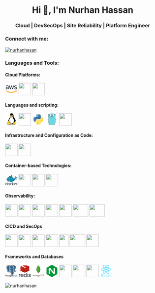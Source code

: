 <h1 align="center">Hi 👋, I'm Nurhan Hassan</h1>
<h3 align="center">Cloud | DevSecOps | Site Reliability | Platform Engineer</h3>


<h3 align="left">Connect with me:</h3>
<p align="left">
<a href="https://linkedin.com/in/nurhanhasan" target="blank"><img align="center" src="https://raw.githubusercontent.com/rahuldkjain/github-profile-readme-generator/master/src/images/icons/Social/linked-in-alt.svg" alt="nurhanhasan" height="30" width="40" /></a>
</p>

<h3 align="left">Languages and Tools:</h3>
<h4 align="left">Cloud Platforms:</h4>
<p align="left"> 
 <a alt="aws" href="https://aws.amazon.com" target="_blank" rel="noreferrer"><img src="https://raw.githubusercontent.com/devicons/devicon/master/icons/amazonwebservices/amazonwebservices-original-wordmark.svg" width="40" height="40"/></a>
 <a alt="azure" href="https://azure.microsoft.com/en-in/" target="_blank" rel="noreferrer"><img src="https://www.vectorlogo.zone/logos/microsoft_azure/microsoft_azure-icon.svg" width="40" height="40"/></a>
 <a alt="gcp" href="https://cloud.google.com" target="_blank" rel="noreferrer"><img src="https://www.vectorlogo.zone/logos/google_cloud/google_cloud-icon.svg" width="40" height="40"/></a>
</p>

<h4 align="left">Languages and scripting:</h4>
<p align="left"> 
 <a alt="linux" href="https://www.linux.org/" target="_blank" rel="noreferrer"><img src="https://raw.githubusercontent.com/devicons/devicon/master/icons/linux/linux-original.svg" width="40" height="40"/></a>
 <a alt="bash" href="https://www.gnu.org/software/bash/" target="_blank" rel="noreferrer"><img src="https://www.vectorlogo.zone/logos/gnu_bash/gnu_bash-icon.svg" width="40" height="40"/></a>
 <a alt="python" href="https://www.python.org" target="_blank" rel="noreferrer"><img src="https://raw.githubusercontent.com/devicons/devicon/master/icons/python/python-original.svg"  width="40" height="40"/></a>
 <a alt="go" href="https://golang.org" target="_blank" rel="noreferrer"><img src="https://raw.githubusercontent.com/devicons/devicon/master/icons/go/go-original.svg" width="40" height="40"/></a>
 <a alt="powershell" href="https://docs.microsoft.com/en-us/powershell/" target="_blank" rel="noreferrer"><img src="https://raw.githubusercontent.com/gist/Xainey/d5bde7d01dcbac51ac951810e94313aa/raw/6c858c46726541b48ddaaebab29c41c07a196394/PowerShell.svg" width="40" height="40"/></a>
</p>

<h4 align="left">Infrastructure and Configuration as Code:</h4>
<p align="left"> 
 <a alt="terraform" href="https://www.terraform.io/" target="_blank" rel="noreferrer"><img src="https://icon.icepanel.io/Technology/svg/HashiCorp-Terraform.svg" width="40" height="40"/></a>
 <a alt="ansible" href="https://www.ansible.com/" target="_blank" rel="noreferrer"><img src="https://icon2.cleanpng.com/20180917/gvp/kisspng-starmetro-logo-product-content-computer-icons-5ba0580ea74853.5621064615372349586852.jpg" width="40" height="40"/></a>
</p>

<h4 align="left">Container-based Technologies:</h4>
<p align="left"> 
 <a alt="docker" href="https://www.docker.com/" target="_blank" rel="noreferrer"><img src="https://raw.githubusercontent.com/devicons/devicon/master/icons/docker/docker-original-wordmark.svg" width="40" height="40"/></a>
 <a alt="kubernetes" href="https://kubernetes.io" target="_blank" rel="noreferrer"><img src="https://www.vectorlogo.zone/logos/kubernetes/kubernetes-icon.svg" width="40" height="40"/></a>
 <a alt="helm" href="https://helm.sh/" target="_blank" rel="noreferrer"><img src="https://helm.sh/img/helm.svg" width="40" height="40"/></a>
 <a alt="argocd" href="https://argo-cd.readthedocs.io/en/stable/" target="_blank" rel="noreferrer"><img src="https://landscape.cncf.io/logos/ba71fd50cbc06c7bad3554de23cbca4298593141df3842003a94065c209610f4.svg" width="40" height="40"/></a>
</p>

<h4 align="left">Observability:</h4>
<p align="left"> 
 <a alt="prometheus" href="https://prometheus.io/" target="_blank" rel="noreferrer"><img src="https://cdn.worldvectorlogo.com/logos/prometheus.svg" width="40" height="40"/></a>
 <a alt="grafana" href="https://grafana.com" target="_blank" rel="noreferrer"><img src="https://www.vectorlogo.zone/logos/grafana/grafana-icon.svg" width="40" height="40"/></a>
 <a alt="opentelemetry" href="https://opentelemetry.io/" target="_blank" rel="noreferrer"><img src="https://icon.icepanel.io/Technology/svg/OpenTelemetry.svg" width="40" height="40"/></a>
 <a alt="elasticsearch" href="https://www.elastic.co" target="_blank" rel="noreferrer"><img src="https://www.vectorlogo.zone/logos/elastic/elastic-icon.svg" width="40" height="40"/></a>
 <a alt="kibana" href="https://www.elastic.co/kibana" target="_blank" rel="noreferrer"><img src="https://www.vectorlogo.zone/logos/elasticco_kibana/elasticco_kibana-icon.svg" width="40" height="40"/></a>
 <a alt="new relic" href="https://newrelic.com/" target="_blank" rel="noreferrer"><img src="https://cdn.worldvectorlogo.com/logos/new-relic.svg" width="50" height="40"/></a>
 <a alt="sumo logic" href="https://www.sumologic.com/" target="_blank" rel="noreferrer"><img src="https://searchvectorlogo.com/wp-content/uploads/2020/06/sumo-logic-logo-vector.png" width="50" height="40"/></a>
</p>

<h4 align="left">CICD and SecOps</h4>
<p align="left"> 
 <a alt="gitlab ci" href="https://docs.gitlab.com/ee/ci/" target="_blank" rel="noreferrer"><img src="https://cdn.worldvectorlogo.com/logos/gitlab.svg" width="40" height="40"/></a>
 <a alt="jenkins" href="https://www.jenkins.io" target="_blank" rel="noreferrer"><img src="https://www.vectorlogo.zone/logos/jenkins/jenkins-icon.svg" width="40" height="40"/></a>
 <a alt="sonarqube" href="https://www.sonarqube.org/" target="_blank" rel="noreferrer"><img src="https://cdn.worldvectorlogo.com/logos/sonarqube.svg" width="40" height="40"/></a>
 <a alt="trivy" href="https://aquasecurity.github.io/trivy/" target="_blank" rel="noreferrer"><img src="https://trivy.dev/v0.16.0/imgs/logo.png" width="40" height="40"/></a>
 <a alt="grype" href="https://github.com/anchore/grype" target="_blank" rel="noreferrer"><img src="https://user-images.githubusercontent.com/5199289/136855393-d0a9eef9-ccf1-4e2b-9d7c-7aad16a567e5.png" width="30" height="40"/></a>
 <a alt="owasp zap" href="https://www.zaproxy.org/" target="_blank" rel="noreferrer"><img src="https://miro.medium.com/v2/resize:fit:1200/1*ehhGqaKCKVnOw3Nlu1ajmA.png" width="50" height="40"/></a>
 <a alt="defectdojo" href="https://www.defectdojo.org/" target="_blank" rel="noreferrer"><img src="https://miro.medium.com/v2/resize:fit:1400/0*Sg5PeeRSQ-9dNd7m" width="40" height="40"/></a>
</p>

<h4 align="left">Frameworks and Databases</h4>
<p align="left"> 
 <a alt="postgresql" href="https://www.postgresql.org" target="_blank" rel="noreferrer"><img src="https://raw.githubusercontent.com/devicons/devicon/master/icons/postgresql/postgresql-original-wordmark.svg" width="40" height="40"/></a>
 <a alt="redis" href="https://redis.io" target="_blank" rel="noreferrer"><img src="https://raw.githubusercontent.com/devicons/devicon/master/icons/redis/redis-original-wordmark.svg" width="40" height="40"/></a>
 <a alt="mongodb" href="https://www.mongodb.com/" target="_blank" rel="noreferrer"><img src="https://raw.githubusercontent.com/devicons/devicon/master/icons/mongodb/mongodb-original-wordmark.svg" width="40" height="40"/></a>
 <a alt="nginx" href="https://www.nginx.com" target="_blank" rel="noreferrer"><img src="https://raw.githubusercontent.com/devicons/devicon/master/icons/nginx/nginx-original.svg" width="40" height="40"/></a>
 <a alt="flask" href="https://flask.palletsprojects.com/" target="_blank" rel="noreferrer"><img src="https://cdn.worldvectorlogo.com/logos/flask.svg" width="40" height="40"/></a>
 <a alt="django" href="https://www.djangoproject.com/" target="_blank" rel="noreferrer"><img src="https://cdn.worldvectorlogo.com/logos/django.svg" width="40" height="40"/></a>
 <a alt="fastapi" href="https://fastapi.tiangolo.com/" target="_blank" rel="noreferrer"><img src="https://cdn.worldvectorlogo.com/logos/fastapi.svg" width="40" height="40"/></a>
 <a alt="react" href="https://reactjs.org/" target="_blank" rel="noreferrer"><img src="https://raw.githubusercontent.com/devicons/devicon/master/icons/react/react-original-wordmark.svg" width="40" height="40"/></a>
</p>

<p><img align="center" src="https://github-readme-stats.vercel.app/api/top-langs?username=nurhanhasan&show_icons=true&locale=en&layout=compact" alt="nurhanhasan" /></p>
